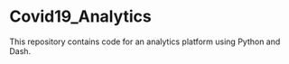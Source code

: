 # Covid19_Analytics

This repository contains code for an analytics platform using Python and Dash.
